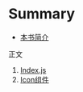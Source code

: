 # Summary

* [本书简介](README.md)

正文

1. [Index.js](./story/index.js.md)
2. [Icon组件](./story/components/icon.md)
